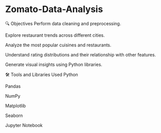 # Zomato-Data-Analysis

🔍 Objectives
Perform data cleaning and preprocessing.

Explore restaurant trends across different cities.

Analyze the most popular cuisines and restaurants.

Understand rating distributions and their relationship with other features.

Generate visual insights using Python libraries.

🛠️ Tools and Libraries Used
Python

Pandas

NumPy

Matplotlib

Seaborn

Jupyter Notebook
